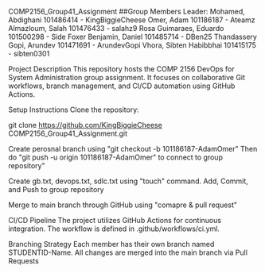 COMP2156_Group41_Assignment
##Group Members Leader: Mohamed, Abdighani 101486414 - KingBiggieCheese Omer, Adam 101186187 - Ateamz Almazloum, Salah 101476433 - salahz9 Rosa Guimaraes, Eduardo 101500298 - Side Foxer Benjamin, Daniel 101485714 - DBen25 Thandassery Gopi, Arundev 101471691 - ArundevGopi Vhora, Sibten Habibbhai 101415175 - sibten0301

Project Description
This repository hosts the COMP 2156 DevOps for System Administration group assignment.
It focuses on collaborative Git workflows, branch management, and CI/CD automation using GitHub Actions.

Setup Instructions
Clone the repository:

git clone https://github.com/KingBiggieCheese COMP2156_Group41_Assignment.git

Create perosnal branch using "git checkout -b 101186187-AdamOmer" Then do "git push -u origin 101186187-AdamOmer" to connect to group repository"

Create gb.txt, devops.txt, sdlc.txt using "touch" command. Add, Commit, and Push to group repository

Merge to main branch through GitHub using "comapre & pull request"

CI/CD Pipeline
The project utilizes GitHub Actions for continuous integration. The workflow is defined in .github/workflows/ci.yml.

Branching Strategy
Each member has their own branch named STUDENTID-Name. All changes are merged into the main branch via Pull Requests
